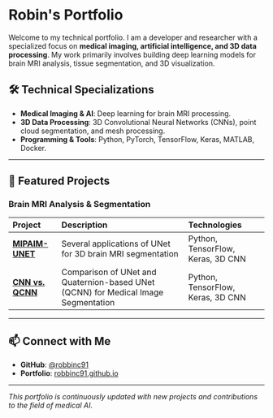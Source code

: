 # Robin's Portfolio

Welcome to my technical portfolio. I am a developer and researcher with a specialized focus on **medical imaging, artificial intelligence, and 3D data processing**. My work primarily involves building deep learning models for brain MRI analysis, tissue segmentation, and 3D visualization.

## 🛠️ Technical Specializations

- **Medical Imaging & AI**: Deep learning for brain MRI processing.
- **3D Data Processing**: 3D Convolutional Neural Networks (CNNs), point cloud segmentation, and mesh processing.
- **Programming & Tools**: Python, PyTorch, TensorFlow, Keras, MATLAB, Docker.

---

## 🔬 Featured Projects
### Brain MRI Analysis & Segmentation

| Project | Description | Technologies |
| :--- | :--- | :--- |
| **[MIPAIM-UNET](https://github.com/robbinc91/mipaim_unet)** | Several applications of UNet for 3D brain MRI segmentation | Python, TensorFlow, Keras, 3D CNN |
| **[CNN vs. QCNN]([https://github.com/robbinc91/mipaim_unet](https://github.com/robbinc91/cnn_vs_qcnn_medical_imaging))** | Comparison of UNet and Quaternion-based UNet (QCNN) for Medical Image Segmentation | Python, TensorFlow, Keras, 3D CNN |

---

## 📫 Connect with Me

- **GitHub**: [@robbinc91](https://github.com/robbinc91)
- **Portfolio**: [robbinc91.github.io](https://robbinc91.github.io)

---

*This portfolio is continuously updated with new projects and contributions to the field of medical AI.*
